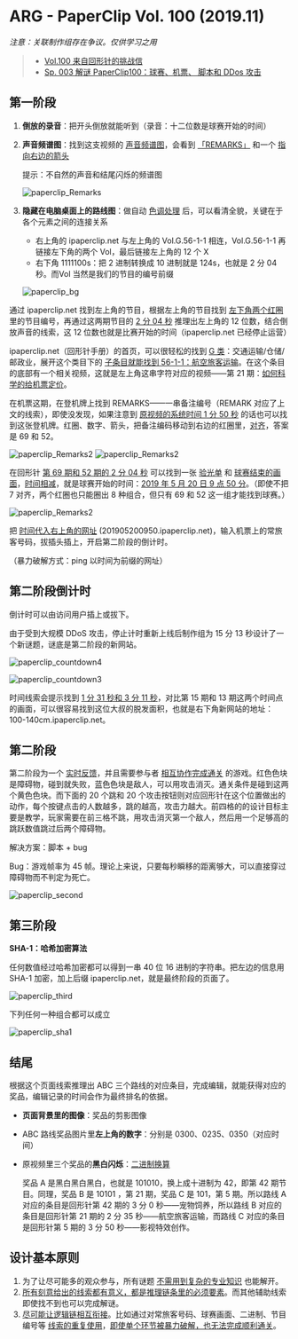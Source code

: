 # ARG - PaperClip Vol. 100 (2019.11)



*注意：关联制作组存在争议。仅供学习之用*



> - [Vol.100 来自回形针的挑战信](https://www.youtube.com/watch?v=flEeT6jW1H4)
> - [Sp. 003 解谜 PaperClip100：球赛、机票、 脚本和 DDos 攻击](https://www.youtube.com/watch?v=8t5Q9gdbwNA) 



## 第一阶段

1. **倒放的录音**：把开头倒放就能听到（录音：十二位数是球赛开始的时间）

2. **声音频谱图**：找到这支视频的 <u>声音频谱图</u>，会看到 <u>「REMARKS」</u> 和一个 <u>指向右边的箭头</u>

   提示：不自然的声音和结尾闪烁的频谱图

   ![paperclip_Remarks](https://cdn.jsdelivr.net/gh/Nikucyan/ARG/Images/paperclip_Remarks.png) 

3. **隐藏在电脑桌面上的路线图**：做自动 <u>色调处理</u> 后，可以看清全貌，关键在于各个元素之间的连接关系

   - 右上角的 ipaperclip.net 与左上角的 Vol.G.56-1-1 相连，Vol.G.56-1-1 再链接左下角的两个 Vol，最后链接左上角的 12 个 X
   - 右下角 1111100s：把 2 进制转换成 10 进制就是 124s，也就是 2 分 04 秒。而Vol 当然是我们的节目的编号前缀

   ![paperclip_bg](https://cdn.jsdelivr.net/gh/Nikucyan/ARG/Images/paperclip_bg.png) 

通过 ipaperclip.net 找到左上角的节目，根据左上角的节目找到 <u>左下角两个红圈</u> 里的节目编号，再通过这两期节目的 <u>2 分 04 秒</u> 推理出左上角的 12 位数，结合倒放声音的线索，这 12 位数也就是比赛开始的时间（ipaperclip.net 已经停止运营）

ipaperclip.net（回形针手册）的首页，可以很轻松的找到 <u>G 类</u>：交通运输/仓储/邮政业，展开这个类目下的 <u>子条目就能找到 56-1-1：航空旅客运输</u>。在这个条目的底部有一个相关视频，这就是左上角这串字符对应的视频——第 21 期：<u>如何科学的给机票定价</u>。

在机票这期，在登机牌上找到 REMARKS——一串备注编号（REMARK 对应了上文的线索），即使没发现，如果注意到 <u>原视频的系统时间 1 分 50 秒</u> 的话也可以找到这张登机牌。红圈、数字、箭头，把备注编码移动到右边的红圈里，<u>对齐</u>，答案是 69 和 52。

![paperclip_Remarks2](https://cdn.jsdelivr.net/gh/Nikucyan/ARG/Images/paperclip_Remarks3.png) 
![paperclip_Remarks2](https://cdn.jsdelivr.net/gh/Nikucyan/ARG/Images/paperclip_Remarks2.png) 

在回形针 <u>第 69 期和 52 期的 2 分 04 秒</u> 可以找到一张 <u>验光单</u> 和 <u>球赛结束的画面</u>，<u>时间相减</u>，就是球赛开始的时间：<u>2019 年 5 月 20 日 9 点 50 分</u>。（即使不把 7 对齐，两个红圈也只能圈出 8 种组合，但只有 69 和 52 这一组才能找到球赛。）

![paperclip_Remarks2](https://cdn.jsdelivr.net/gh/Nikucyan/ARG/Images/paperclip_time.png)  

把 <u>时间代入右上角的网址</u> (201905200950.ipaperclip.net)，输入机票上的常旅客号码，拔插头插上，开启第二阶段的倒计时。

（暴力破解方式：ping 以时间为前缀的网址）

## 第二阶段倒计时

倒计时可以由访问用户插上或拔下。

由于受到大规模 DDoS 攻击，停止计时重新上线后制作组为 15 分 13 秒设计了一个新谜题，谜底是第二阶段的新网站。

![paperclip_countdown4](https://cdn.jsdelivr.net/gh/Nikucyan/ARG/Images/paperclip_countdown4.png) 

![paperclip_countdown3](https://cdn.jsdelivr.net/gh/Nikucyan/ARG/Images/paperclip_countdown3.png) 

时间线索会提示找到 <u>1 分 31 秒和 3 分 11 秒</u>，对比第 15 期和 13 期这两个时间点的画面，可以很容易找到这位大叔的脱发面积，也就是右下角新网站的地址：100-140cm.ipaperclip.net。

## 第二阶段

第二阶段为一个 <u>实时反馈</u>，并且需要参与者 <u>相互协作完成通关</u> 的游戏。红色色块是障碍物，碰到就失败，蓝色色块是敌人，可以用攻击消灭。通关条件是碰到这两个黄色色块。而下面的 20 个跳和 20 个攻击按钮则对应回形针在这个位置做出的动作，每个按键点击的人数越多，跳的越高，攻击力越大。前四格的的设计目标主要是教学，玩家需要在前三格不跳，用攻击消灭第一个敌人，然后用一个足够高的跳跃数值跳过后两个障碍物。

解决方案：脚本 + bug

Bug：游戏帧率为 45 帧。理论上来说，只要每秒瞬移的距离够大，可以直接穿过障碍物而不判定为死亡。

![paperclip_second](https://cdn.jsdelivr.net/gh/Nikucyan/ARG/Images/paperclip_second.png) 

## 第三阶段

**SHA-1：哈希加密算法**

任何数值经过哈希加密都可以得到一串 40 位 16 进制的字符串。把左边的信息用 SHA-1 加密，加上后缀 ipaperclip.net，就是最终阶段的页面了。

 ![paperclip_third](https://cdn.jsdelivr.net/gh/Nikucyan/ARG/Images/paperclip_third.png)

下列任何一种组合都可以成立

 ![paperclip_sha1](https://cdn.jsdelivr.net/gh/Nikucyan/ARG/Images/paperclip_sha1.png) 

## 结尾

根据这个页面线索推理出 ABC 三个路线的对应条目，完成编辑，就能获得对应的奖品，编辑记录的时间会作为最终排名的依据。

- **页面背景里的图像**：奖品的剪影图像

-  ABC 路线奖品图片里**左上角的数字**：分别是 0300、0235、0350（对应时间）

- 原视频里三个奖品的**黑白闪烁**：<u>二进制换算</u>

  奖品 A 是黑白黑白黑白，也就是 101010，换上成十进制为 42，即第 42 期节目。同理，奖品 B 是 10101 ，第 21 期，奖品 C 是 101，第 5 期。所以路线 A 对应的条目是回形针第 42 期的 3 分 0 秒——宠物饲养，所以路线 B 对应的条目是回形针第 21 期的 2 分 35 秒——航空旅客运输，而路线 C 对应的条目是回形针第 5 期的 3 分 50 秒——影视特效创作。

## 设计基本原则

1. 为了让尽可能多的观众参与，所有谜题 <u>不需用到复杂的专业知识</u> 也能解开。
2. <u>所有刻意给出的线索都有意义，都是推理链条里的必须要素</u>。而其他辅助线索即使找不到也可以完成解谜。
3. <u>尽可能让逻辑链相互衔接</u>。比如通过对常旅客号码、球赛画面、二进制、节目编号等 <u>线索的重复使用</u>，<u>即使单个环节被暴力破解，也无法完成顺利通关</u>。





